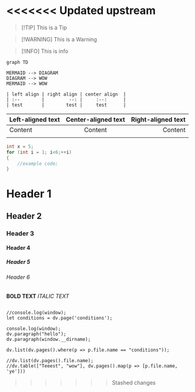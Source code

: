 <<<<<<< Updated upstream
=======

>[!TIP] This is a Tip

>[!WARNING] This is a Warning

>[!INFO] This is info

```mermaid
graph TD

MERMAID --> DIAGRAM
DIAGRAM --> WOW
MERMAID --> WOW
```

```
| left align | right align | center align  |
| :--        |         --: |     :--:      |
| test       |        test |     test      |

```

| Left-aligned text | Center-aligned text | Right-aligned text |
| :---------------- | :-----------------: | -----------------: |
| Content           |       Content       |            Content |
|                   |                     |                    |

```c++ 
int x = 5;
for (int i = 1; i<6;++i)
{
	//example code;
}
```

# Header 1
## Header 2
### Header 3
#### Header 4
##### Header 5
###### Header 6


**BOLD TEXT**
*ITALIC TEXT*


```dataviewjs

//console.log(window);
let conditions = dv.page('conditions');

console.log(window);
dv.paragraph("hello");
dv.paragraph(window.__dirname);

dv.list(dv.pages().where(p => p.file.name == "conditions"));

//dv.list(dv.pages().file.name);
//dv.table(["Teeest", "wow"], dv.pages().map(p => [p.file.name, 'ye']))
```
>>>>>>> Stashed changes
